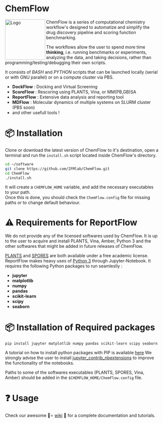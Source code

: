 # ChemFlow
<img src="https://user-images.githubusercontent.com/27850535/29564754-6b07a548-8743-11e7-9463-8626675b9481.png" alt="Logo" align="left" width=132/>ChemFlow is a series of computational chemistry workflow's designed to automatize and simplify the drug discovery pipeline and scoring function benchmarking.

The workflows allow the user to spend more time **thinking**, i.e. running benchmarks or experiments, analyzing the data, and taking decisions, rather than programming/testing/debugging their own scripts.

It consists of *BASH* and *PYTHON* scripts that can be launched locally (serial or with GNU parallel) or on a compute cluster via PBS.
* **DockFlow** : Docking and Virtual Screening
* **ScoreFlow** : Rescoring using PLANTS, Vina, or MM(PB,GB)SA
* **ReportFlow** : Extensive data analysis and reporting tool
* **MDFlow** : Molecular dynamics of multiple systems on SLURM cluster (PBS soon) 
* and other usefull tools !

# :package: Installation

Clone or download the latest version of ChemFlow to it's destination, open a terminal and run the `install.sh` script located inside ChemFlow's directory.
```sh
cd ~/software
git clone https://github.com/IFMlab/ChemFlow.git
cd ChemFlow
./install.sh
```
It will create a `CHEMFLOW_HOME` variable, and add the necessary executables to your path.  
 Once this is done, you should check the `ChemFlow.config` file for missing paths or to change default behaviour.

# :warning: Requirements for ReportFlow

We do not provide any of the licensed softwares used by ChemFlow. It is up to the user to acquire and install PLANTS, Vina, Amber, Python 3 and the other softwares that might be added in future releases of ChemFlow.

[PLANTS](http://www.uni-tuebingen.de/fakultaeten/mathematisch-naturwissenschaftliche-fakultaet/fachbereiche/pharmazie-und-biochemie/pharmazie/pharmazeutische-chemie/pd-dr-t-exner/research/plants.html) and [SPORES](http://www.mnf.uni-tuebingen.de/fachbereiche/pharmazie-und-biochemie/pharmazie/pharmazeutische-chemie/pd-dr-t-exner/research/spores.html) are both available under a free academic license.
ReportFlow makes heavy uses of [Python 3](https://www.python.org/) through Jupyter-Notebook. It requires the following Python packages to run seamleslly :
* **jupyter**
* **matplotlib**
* **numpy**
* **pandas**
* **scikit-learn**
* **scipy**
* **seaborn**

# :package: Installation of Required packages
```
pip install jupyter matplotlib numpy pandas scikit-learn scipy seaborn
```
A tutorial on how to install python packages with PIP is available [here](https://pip.pypa.io/en/stable/installing/)
We strongly advise the user to install [jupyter_contrib_nbextensions](https://github.com/ipython-contrib/jupyter_contrib_nbextensions) to improve the functionality of the notebooks. 

Paths to some of the softwares executables (PLANTS, SPORES, Vina, Amber) should be added in the `$CHEMFLOW_HOME/ChemFlow.config` file.

# :question: Usage

Check our awesome :rocket::star: [wiki](https://github.com/IFMlab/ChemFlow/wiki) :rainbow: for a complete documentation and tutorials.
